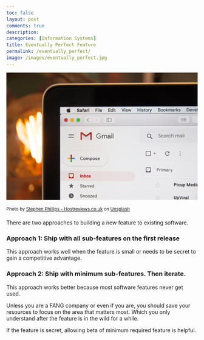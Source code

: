 ```yaml
---
toc: false
layout: post
comments: true
description: 
categories: [Information Systems]
title: Eventually Perfect Feature
permalink: /eventually_perfect/
image: /images/eventually_perfect.jpg
---
```

![](/images/eventually_perfect.jpg)


<sup>Photo by <a href="https://unsplash.com/@hostreviews?utm_source=unsplash&amp;utm_medium=referral&amp;utm_content=creditCopyText">Stephen Phillips - Hostreviews.co.uk</a> on <a href="https://unsplash.com/s/photos/gmail?utm_source=unsplash&amp;utm_medium=referral&amp;utm_content=creditCopyText">Unsplash</a></sup>

There are two approaches to building a new feature to existing software.

### Approach 1: Ship with all sub-features on the first release

This approach works well when the feature is small or needs to be secret to gain a competitive advantage.

### Approach 2: Ship with minimum sub-features. Then iterate.

This approach works better because most software features never get used.

Unless you are a FANG company or even if you are, you should save your resources to focus on the area that matters most. Which you only understand after the feature is in the wild for a while. 

If the feature is secret, allowing beta of minimum required feature is helpful.